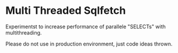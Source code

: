 # Multi Threaded Sqlfetch

Experimentst to increase performance of parallele "SELECTs" with multithreading. 


Please do not use in production environment, just code ideas thrown.
